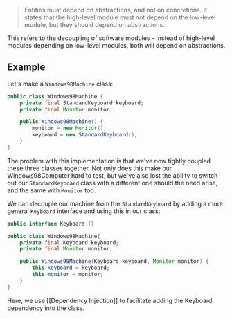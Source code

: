 > Entities must depend on abstractions, and not on concretions. It states that the high-level module must not depend on the low-level module, but they should depend on abstractions.

This refers to the decoupling of software modules - instead of high-level modules depending on low-level modules, both will depend on abstractions.
## Example
Let's make a `Windows98Machine` class:
```java
public class Windows98Machine {
    private final StandardKeyboard keyboard;
    private final Monitor monitor;

    public Windows98Machine() {
        monitor = new Monitor();
        keyboard = new StandardKeyboard();
    }
}
```

The problem with this implementation is that we've now tightly coupled these three classes together. Not only does this make our Windows98Computer hard to test, but we've also lost the ability to switch out our `StandardKeyboard` class with a different one should the need arise, and the same with `Monitor` too.

We can decouple our machine from the `StandardKeyboard` by adding a more general `Keyboard` interface and using this in our class:
```java
public interface Keyboard {}

public class Windows98Machine{
    private final Keyboard keyboard;
    private final Monitor monitor;

    public Windows98Machine(Keyboard keyboard, Monitor monitor) {
        this.keyboard = keyboard;
        this.monitor = monitor;
    }
}
```
Here, we use [[Dependency Injection]] to facilitate adding the Keyboard dependency into the class.

